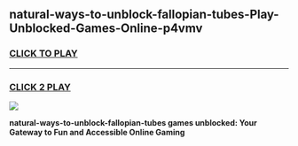 
## natural-ways-to-unblock-fallopian-tubes-Play-Unblocked-Games-Online-p4vmv
<h3>
<a href="https://premium76.site?title=natural-ways-to-unblock-fallopian-tubes&ref=25A">CLICK TO PLAY</a></h3>
<hr>

<h3>
<a href="https://premium76.site?title=natural-ways-to-unblock-fallopian-tubes&ref=25A">CLICK 2 PLAY</a>
  
</h3>

<a href="https://premium76.site?title=natural-ways-to-unblock-fallopian-tubes&ref=25A"><img src="https://clearcache.store/games.png"></a>


**natural-ways-to-unblock-fallopian-tubes games unblocked: Your Gateway to Fun and Accessible Online Gaming**
